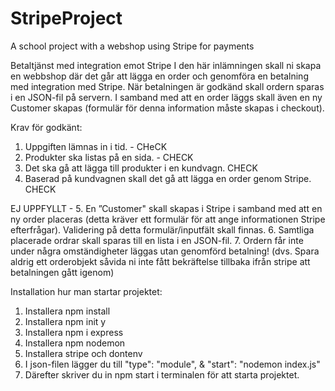 # StripeProject
A school project with a webshop using Stripe for payments

Betaltjänst med integration emot Stripe
I den här inlämningen skall ni skapa en webbshop där det går att lägga en order och 
genomföra en betalning med integration med Stripe. När betalningen är godkänd skall 
ordern sparas i en JSON-fil på servern. I samband med att en order läggs skall även en ny 
Customer skapas (formulär för denna information måste skapas i checkout).


Krav för godkänt: 
1. Uppgiften lämnas in i tid. - CHeCK
2. Produkter ska listas på en sida. - CHECK
3. Det ska gå att lägga till produkter i en kundvagn. CHECK 
4. Baserad på kundvagnen skall det gå att lägga en order genom Stripe. CHECK

EJ UPPFYLLT - 
5. En ”Customer" skall skapas i Stripe i samband med att en ny order placeras (detta 
kräver ett formulär för att ange informationen Stripe efterfrågar). Validering på detta 
formulär/inputfält skall finnas. 
6. Samtliga placerade ordrar skall sparas till en lista i en JSON-fil. 
7. Ordern får inte under några omständigheter läggas utan genomförd betalning! (dvs. 
Spara aldrig ett orderobjekt såvida ni inte fått bekräftelse tillbaka ifrån stripe att 
betalningen gått igenom)


Installation hur man startar projektet: 
1. Installera npm install
2. Installera npm init y 
3. Installera npm i express
4. Installera npm nodemon
5. Installera stripe och dontenv
5. I json-filen lägger du till "type": "module", & "start": "nodemon index.js"
6. Därefter skriver du in npm start i terminalen för att starta projektet.